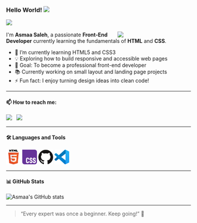 ### Hello World! <img src="https://github.com/sciencepal/sciencepal/blob/master/assets/Hi.gif" width="29px">

![](https://komarev.com/ghpvc/?username=asmaasaleh&label=Profile%20Visits&color=blue&style=for-the-badge)

<img src="https://media.giphy.com/media/qgQUggAC3Pfv687qPC/giphy.gif" align="right" width="200"/>

I'm **Asmaa Saleh**, a passionate **Front-End Developer** currently learning the fundamentals of **HTML** and **CSS**.

- 🌱 I’m currently learning HTML5 and CSS3
- 💡 Exploring how to build responsive and accessible web pages
- 🎯 Goal: To become a professional front-end developer
- 📚 Currently working on small layout and landing page projects
- ⚡ Fun fact: I enjoy turning design ideas into clean code!

---

#### 📫 How to reach me:
[<img src="https://img.icons8.com/fluent/48/000000/gmail.png" width="3.5%"/>](mailto:smsmsaleh12@gmail.com) &nbsp;
[<img src="https://img.icons8.com/ios-glyphs/30/github.png" width="3.5%"/>](https://github.com/asmaasaleh)

---

#### 🛠️ Languages and Tools

<code><img height="40" src="https://raw.githubusercontent.com/github/explore/main/topics/html/html.png"></code>
<code><img height="40" src="https://raw.githubusercontent.com/github/explore/main/topics/css/css.png"></code>
<code><img height="40" src="https://raw.githubusercontent.com/github/explore/main/topics/github/github.png"></code>
<code><img height="40" src="https://raw.githubusercontent.com/github/explore/main/topics/visual-studio-code/visual-studio-code.png"></code>

---

#### 📊 GitHub Stats

![Asmaa's GitHub stats](https://github-readme-stats.vercel.app/api?username=asmaasaleh&show_icons=true&theme=radical)

---

> “Every expert was once a beginner. Keep going!” 💪

